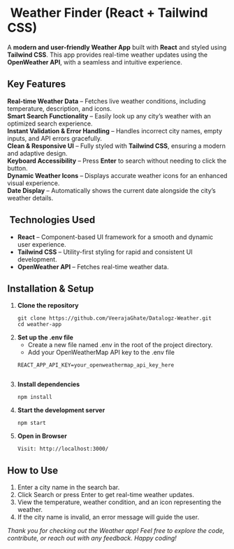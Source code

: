 # ️ Weather Finder (React + Tailwind CSS)

A **modern and user-friendly Weather App** built with **React** and styled using **Tailwind CSS**. This app provides real-time weather updates using the **OpenWeather API**, with a seamless and intuitive experience.

## Key Features  

**Real-time Weather Data** – Fetches live weather conditions, including temperature, description, and icons.  
**Smart Search Functionality** – Easily look up any city’s weather with an optimized search experience.  
**Instant Validation & Error Handling** – Handles incorrect city names, empty inputs, and API errors gracefully.  
**Clean & Responsive UI** – Fully styled with **Tailwind CSS**, ensuring a modern and adaptive design.  
**Keyboard Accessibility** – Press **Enter** to search without needing to click the button.  
**Dynamic Weather Icons** – Displays accurate weather icons for an enhanced visual experience.  
**Date Display** – Automatically shows the current date alongside the city’s weather details.  

## ️ Technologies Used  

- **React** – Component-based UI framework for a smooth and dynamic user experience.  
- **Tailwind CSS** – Utility-first styling for rapid and consistent UI development.  
- **OpenWeather API** – Fetches real-time weather data.  

##  Installation & Setup  

1. **Clone the repository**
   ```
   git clone https://github.com/VeerajaGhate/Datalogz-Weather.git
   cd weather-app

2. **Set up the .env file**
   - Create a new file named .env in the root of the project directory.
   - Add your OpenWeatherMap API key to the .env file
   ```
   REACT_APP_API_KEY=your_openweathermap_api_key_here


3. **Install dependencies**
   ```
   npm install

5. **Start the development server**
   ```
   npm start

7. **Open in Browser**
   ```
   Visit: http://localhost:3000/

## How to Use

1. Enter a city name in the search bar.
2. Click Search or press Enter to get real-time weather updates.
3. View the temperature, weather condition, and an icon representing the weather.
4. If the city name is invalid, an error message will guide the user.


*Thank you for checking out the Weather app! Feel free to explore the code, contribute, or reach out with any feedback. Happy coding!* 
